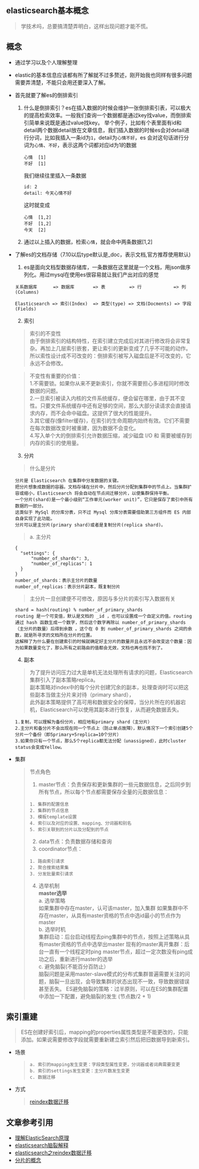 ## elasticsearch基本概念
> 学技术吗，总要搞清楚弄明白，这样出现问题才能不慌。
## 概念
* 通过学习以及个人理解整理
* elastic的基本信息应该都有所了解就不过多赘述，刚开始我也同样有很多问题需要弄清楚，不能只会用还要深入了解。
* 首先就要了解es的倒排索引
  1. 什么是倒排索引？es在插入数据的时候会维护一张倒排索引表，可以极大的提高检索效率。一般我们查询一个数据都是通过key找value，而倒排索引简单来说既是通过value找key。
     举个例子，比如有个表里面有id和detail两个数据detail放在文章信息，我们插入数据的时候es会对detail进行分词，比如我插入一条id为`1`，detail为`心情不好`，es
     会对这句话进行分词为`心情`、`不好`，表示这两个词都对应id为1的数据
     ```
     心情  [1]
     不好  [1]
     ```
     我们继续往里插入一条数据
     ```
     id: 2
     detail: 今天心情不好
     ```
     这时就变成
     ```
     心情  [1,2]
     不好  [1,2]
     今天  [2]
     ```
  2. 通过以上插入的数据，检索`心情`，就会命中两条数据[1,2]   
* 了解es的文档存储（7.10以后type默认是_doc，表示文档,官方推荐使用默认)
  1. es是面向文档型数据存储库，一条数据在这里就是一个文档，用json做序列化。用过mysql在使用es很容易就让我们产出对应的感觉
    ```
    关系数据库      => 数据库       => 表         => 行            => 列(Columns)

    Elasticsearch => 索引(Index)  => 类型(type) => 文档(Docments) => 字段(Fields)  
    ```
  2. 索引
  > 索引的不变性  
  由于倒排索引的结构特性，在索引建立完成后对其进行修改将会非常复杂。再加上几层索引嵌套，更让索引的更新变成了几乎不可能的动作。
  所以索性设计成不可改变的：倒排索引被写入磁盘后是不可改变的，它永远不会修改。

  > 不变性有重要的价值：  
  1.不需要锁。如果你从来不更新索引，你就不需要担心多进程同时修改数据的问题。  
  2.一旦索引被读入内核的文件系统缓存，便会留在哪里，由于其不变性。只要文件系统缓存中还有足够的空间，那么大部分读请求会直接请求内存，而不会命中磁盘。这提供了很大的性能提升。  
  3.其它缓存(像filter缓存)，在索引的生命周期内始终有效。它们不需要在每次数据改变时被重建，因为数据不会变化。  
  4.写入单个大的倒排索引允许数据压缩，减少磁盘 I/O 和 需要被缓存到内存的索引的使用量。  
  
  3. 分片  
  > 什么是分片
  ```
  分片是 Elasticsearch 在集群中分发数据的关键。  
  把分片想象成数据的容器。文档存储在分片中，然后分片分配到集群中的节点上。当集群扩容或缩小，Elasticsearch 将会自动在节点间迁移分片，以使集群保持平衡。  
  一个分片(shard)是一个最小级别“工作单元(worker unit)”，它只是保存了索引中所有数据的一部分。  
  这类似于 MySql 的分库分表，只不过 Mysql 分库分表需要借助第三方组件而 ES 内部自身实现了此功能。  
  分片可以是主分片(primary shard)或者是复制分片(replica shard)。
  ```
  > a. 主分片  
  ```
  {
    "settings": {
        "number_of_shards": 3,
        "number_of_replicas": 1
    }
  }
  number_of_shards：表示主分片的数量  
  number_of_replicas：表示分片副本，既复制分片
  ```
  > 主分片一旦创建便不可修改，原因与多分片的索引写入数据有关  
  ```
  shard = hash(routing) % number_of_primary_shards  
  routing 是一个可变值，默认是文档的 _id ，也可以设置成一个自定义的值。routing 通过 hash 函数生成一个数字，然后这个数字再除以 number_of_primary_shards （主分片的数量）后得到余数 。这个在 0 到 number_of_primary_shards 之间的余数，就是所寻求的文档所在分片的位置。  
  这解释了为什么要在创建索引的时候就确定好主分片的数量并且永远不会改变这个数量：因为如果数量变化了，那么所有之前路由的值都会无效，文档也再也找不到了。
  ```
  4. 副本  
  > 为了提升访问压力过大是单机无法处理所有请求的问题，Elasticsearch集群引入了副本策略replica。  
  > 副本策略对index中的每个分片创建冗余的副本，处理查询时可以把这些副本当做主分片来对待（primary shard），  
  > 此外副本策略提供了高可用和数据安全的保障，当分片所在的机器宕机，Elasticsearch可以使用其副本进行恢复，从而避免数据丢失。  
  ```
  1.复制，可以理解为备份分片，相应地有primary shard（主分片）  
  2.主分片和备分片不会出现在同一个节点上（防止单点故障），默认情况下一个索引创建5个分片一个备份（即5primary+5replica=10个分片）  
  3.如果你只有一个节点，那么5个replica都无法分配（unassigned），此时cluster status会变成Yellow。
  ```
* 集群
  > 节点角色  
  > 1. master节点：负责保存和更新集群的一些元数据信息，之后同步到所有节点，所以每个节点都需要保存全量的元数据信息：
  > ```
  > 1. 集群的配置信息  
  > 2. 集群的节点信息  
  > 3. 模板template设置  
  > 4. 索引以及对应的设置、mapping、分词器和别名  
  > 5. 索引关联到的分片以及分配到的节点  
  > ```
  > 2. data节点：负责数据存储和查询
  > 3. coordinator节点：
  > ```
  > 1. 路由索引请求
  > 2. 聚合搜索结果集
  > 3. 分发批量索引请求
  > ```
  > 4. 选举机制  
  > **master选举**    
  > a. 选举策略  
  > 如果集群中存在master，认可该master，加入集群
  > 如果集群中不存在master，从具有master资格的节点中选id最小的节点作为master  
  > b. 选举时机  
  > 集群启动：后台启动线程去ping集群中的节点，按照上述策略从具有master资格的节点中选举出master
  > 现有的master离开集群：后台一直有一个线程定时ping master节点，超过一定次数没有ping成功之后，重新进行master的选举  
  > c. 避免脑裂(不能百分百防止）  
  > 脑裂问题是采用master-slave模式的分布式集群普遍需要关注的问题，脑裂一旦出现，会导致集群的状态出现不一致，导致数据错误甚至丢失。
  > ES避免脑裂的策略：过半原则，可以在ES的集群配置中添加一下配置，避免脑裂的发生 (节点数/2 + 1)
## 索引重建
> ES在创建好索引后，mapping的properties属性类型是不能更改的，只能添加。如果说需要修改字段就需要重新建立索引然后把旧数据导到新索引。
  
* 场景
  > ```
  > a. 索引的mapping发生变更：字段类型属性变更，分词器或者词典需要变更
  > b. 索引的settings发生变更：主分片数发生变更
  > c. 数据迁移
  > ```
* 方式
  > [reindex数据迁移](/doc/elastic/es-reindex.md)
  
## 文章参考引用
* [理解ElasticSearch原理](https://www.jianshu.com/p/52b92f1a9c47)
* [elasticsearch脑裂解释](https://segmentfault.com/a/1190000004504225)
* [elasticsearch之reindex数据迁移](https://rstyro.github.io/blog/2020/10/23/Elasticsearch7%E4%B9%8BReindex%E6%95%B0%E6%8D%AE%E8%BF%81%E7%A7%BB%E8%AF%A6%E8%A7%A3/)
* [分片的概念](https://www.jianshu.com/p/cc06f9adbe82)    